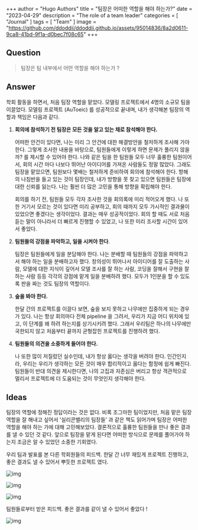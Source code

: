 +++
author = "Hugo Authors"
title = "팀장은 어떠한 역할을 해야 하는가?"
date = "2023-04-29"
description = "The role of a team leader"
categories = [
    "Journal"
]
tags = [
    "Team"
]
image = "https://github.com/ddoddii/ddoddii.github.io/assets/95014836/8a2d0611-9ca8-41bd-9f1a-d0bec7f08c65"
+++
## Question

> 팀장은 팀 내부에서 어떤 역할을 해야 하는가 ?

## Answer

학회 활동을 하면서, 처음 팀장 역할을 맡았다. 모델링 프로젝트에서 4명의 소규모 팀을 이끌었다. 
모델링 프로젝트 (AuToeic) 를 성공적으로 끝내며, 내가 생각해본 팀장의 역할과 책임은 다음과 같다. 

1. **회의에 참석하기 전 팀장은 모든 것을 알고 있는 채로 참석해야 한다.**
   
   어떠한 안건이 있다면, 나는 미리 그 안건에 대한 해결방안을 철저하게 조사해 가야 한다. 그렇게 조사한 내용을 바탕으로, 팀원들에게 이렇게 하면 문제가 풀리지 않을까? 를 제시할 수 있어야 한다. 나와 같은 팀을 한 팀원들 모두 너무 훌륭한 팀원이어서, 회의 시간 마다 나보다 뛰어난 아이디어를 가져온 사람들도 정말 많았다. 그래도 팀장을 맡았으면, 팀원보다 몇배는 철저하게 준비하여 회의에 참석해야 한다. 항해의 나침반을 들고 있는 것이 팀장인데, 내가 방향을 못 찾고 있으면 팀원들은 팀장에 대한 신뢰를 잃는다. 나는 훨씬 더 많은 고민을 통해 방향을 확립해야 한다. 
   
   회의를 하기 전, 팀원들 모두 각자 조사한 것을 회의록에 미리 적어오게 했다. 나 또한 거기서 모르는 것이 있다면 미리 공부하고, 회의 때까지 모두 가시적인 결과물이 있었으면 좋겠다는 생각이었다. 결과는 매우 성공적이었다. 회의 할 때도 서로 처음 듣는 말이 아니라서 더 빠르게 진행할 수 있었고, 나 또한 미리 조사할 시간이 있어서 좋았다.  


2. **팀원들의 강점을 파악하고, 일을 시켜야 한다**.
   
   팀장은 팀원들에게 일을 분담해야 한다. 나는 분배할 때 팀원들의 강점을 파악하고서 해야 하는 일을 분배하고자 했다. 창의성이 뛰어나서 아이디어를 잘 도출하는 사람, 모델에 대한 지식이 깊어서 모델 조사를 잘 하는 사람, 코딩을 잘해서 구현을 잘 하는 사람 등등 각각의 강점에 맡게 일을 분배하려 했다. 모두가 1인분을 할 수 있도록 판을 짜는 것도 팀장의 역할이다. 


3. **숲을 봐야 한다.**
   
   한달 간의 프로젝트를 이끌다 보면, 숲을 보지 못하고 나무에만 집중하게 되는 경우가 있다. 나는 항상 회의마다 전체 pipeline 을 그려서, 우리가 지금 어디 위치에 있고, 이 단계를 왜 하려 하는지를 상기시키려 했다. 그래서 우리팀은 하나의 나무에만 국한되지 않고 처음부터 끝까지 균형잡힌 프로젝트를 진행하려 했다. 
   

4. **팀원들의 의견을 소중하게 들어야 한다.** 
   
   나 또한 많이 저질렀던 실수인데, 내가 항상 옳다는 생각을 버려야 한다. 인간인지라, 우리는 우리가 생각하는 모든 것이 매우 합리적이고 옳다는 함정에 쉽게 빠진다. 팀원들이 반대 의견을 제시한다면, 나의 고집과 자존심은 버리고 항상 객관적으로 멀리서 프로젝트에 더 도움되는 것이 무엇인지 생각해야 한다. 


## Ideas

팀장의 역할에 정해진 정답이라는 것은 없다. 비록 조그마한 팀이었지만, 처음 맡은 팀장 역할을 잘 해내고 싶어서 '실리콘밸리의 팀장들' 과 같은 책도 읽어가며 팀장은 어떠한 역할을 해야 하는 가에 대해 고민해보았다. 결론적으로 훌륭한 팀원들을 만나 좋은 결과를 낼 수 있던 것 같다. 앞으로 팀장을 맡게 된다면 어떠한 방식으로 문제를 풀어가야 하는지 조금은 알 수 있었던 소중한 기회였다. 

우리 팀과 발표를 본 다른 학회원들의 피드백. 한달 간 너무 재밌게 프로젝트 진행하고, 좋은 결과도 낼 수 있어서 뿌듯한 프로젝트 였다.  

![img](https://github.com/ddoddii/ddoddii.github.io/assets/95014836/03076fc7-01e5-4aa4-9789-c1df2439d367)

![img](https://github.com/ddoddii/ddoddii.github.io/assets/95014836/d9f81a3e-afdd-4817-a530-5fa299cbcf30)

![img](https://github.com/ddoddii/ddoddii.github.io/assets/95014836/623739e8-ca4e-490a-a3a7-360fa659d9d9)

팀원들로부터 받은 피드백. 좋은 결과를 같이 낼 수 있어서 좋았다 !

![img](https://github.com/ddoddii/ddoddii.github.io/assets/95014836/b5731917-ef53-465a-bc65-4d9db0bbe923)